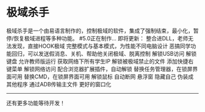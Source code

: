 # 极域杀手
极域杀手是一个由易语言制作的，控制极域的软件，集成了强制结束，最小化，暂停/恢复极域进程等多种功能。
#5.0正在制作...
即将更新：
整合进DLL，老师无法发现，直接HOOK极域
完整模式与基本模式，为性能不同电脑设计
恶搞同学功能回归，可以发送假消息、关机、帮助他关闭极域、脱离控制
解锁USB访问
解锁键盘
允许教师版运行
获取网络下所有学生IP
解锁被极域禁止的文件
添加快捷右键菜单
解锁网络访问
配合浏览器扩展插件，自动解锁
替换任务管理器，在锁屏界面可用
替换CMD，在锁屏界面可用
解锁鼠标
自动断网
悬浮窗
隐藏自己
伪装成其他程序
通过ADB传输主文件
更好的窗口化

-------------

还有更多功能等待开发！
